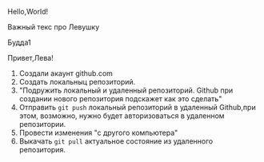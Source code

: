 Hello,World!

Важный текс про Левушку

Будда1

Привет,Лева!

1. Создали акаунт github.com
2. Создать локальныц репозиторий.
3. "Подружить локальный и удаленный репозиторий. Github при создании нового репозитория подскажет как это сделать"
4. Отправить ```git push``` локальный репозиторий в удаленный Github,при этом, возможно, нужно будет авторизоваться в удаленном репозитории.
5. Провести изменения "с другого компьютера" 
6. Выкачать ```git pull``` актуальное состояние из удаленного репозитория.